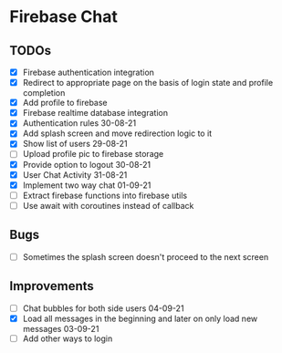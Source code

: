 # Firebase Chat

## TODOs
- [x] Firebase authentication integration
- [x] Redirect to appropriate page on the basis of login state and profile completion
- [x] Add profile to firebase
- [x] Firebase realtime database integration 
- [x] Authentication rules 30-08-21
- [x] Add splash screen and move redirection logic to it
- [x] Show list of users 29-08-21
- [ ] Upload profile pic to firebase storage
- [x] Provide option to logout 30-08-21
- [x] User Chat Activity 31-08-21
- [x] Implement two way chat 01-09-21
- [ ] Extract firebase functions into firebase utils
- [ ] Use await with coroutines instead of callback

## Bugs
- [ ] Sometimes the splash screen doesn't proceed to the next screen

## Improvements
- [ ] Chat bubbles for both side users 04-09-21
- [x] Load all messages in the beginning and later on only load new messages 03-09-21
- [ ] Add other ways to login

